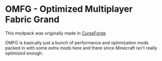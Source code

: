 # OMFG - Optimized Multiplayer Fabric Grand
This modpack was originally made in [CurseForge](https://legacy.curseforge.com/minecraft/modpacks/omfg-optimized-multiplayer-fabric-grand)

OMFG is basically just a bunch of performance and optimization mods packed in with some extra mods here and there since Minecraft isn't really optimized enough.
